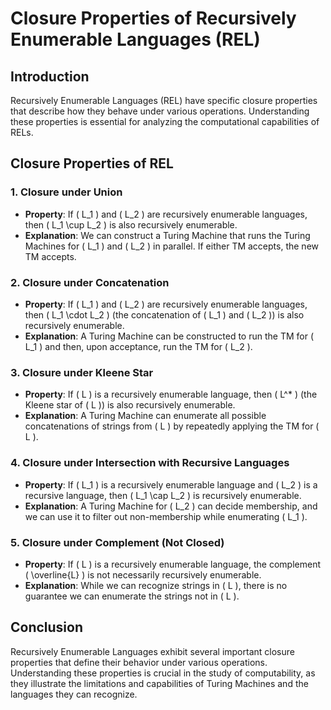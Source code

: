 # Closure Properties of Recursively Enumerable Languages (REL)

## Introduction

Recursively Enumerable Languages (REL) have specific closure properties that describe how they behave under various operations. Understanding these properties is essential for analyzing the computational capabilities of RELs.

## Closure Properties of REL

### 1. **Closure under Union**

- **Property**: If \( L_1 \) and \( L_2 \) are recursively enumerable languages, then \( L_1 \cup L_2 \) is also recursively enumerable.
- **Explanation**: We can construct a Turing Machine that runs the Turing Machines for \( L_1 \) and \( L_2 \) in parallel. If either TM accepts, the new TM accepts.

### 2. **Closure under Concatenation**

- **Property**: If \( L_1 \) and \( L_2 \) are recursively enumerable languages, then \( L_1 \cdot L_2 \) (the concatenation of \( L_1 \) and \( L_2 \)) is also recursively enumerable.
- **Explanation**: A Turing Machine can be constructed to run the TM for \( L_1 \) and then, upon acceptance, run the TM for \( L_2 \).

### 3. **Closure under Kleene Star**

- **Property**: If \( L \) is a recursively enumerable language, then \( L^* \) (the Kleene star of \( L \)) is also recursively enumerable.
- **Explanation**: A Turing Machine can enumerate all possible concatenations of strings from \( L \) by repeatedly applying the TM for \( L \).

### 4. **Closure under Intersection with Recursive Languages**

- **Property**: If \( L_1 \) is a recursively enumerable language and \( L_2 \) is a recursive language, then \( L_1 \cap L_2 \) is recursively enumerable.
- **Explanation**: A Turing Machine for \( L_2 \) can decide membership, and we can use it to filter out non-membership while enumerating \( L_1 \).

### 5. **Closure under Complement (Not Closed)**

- **Property**: If \( L \) is a recursively enumerable language, the complement \( \overline{L} \) is not necessarily recursively enumerable.
- **Explanation**: While we can recognize strings in \( L \), there is no guarantee we can enumerate the strings not in \( L \).

## Conclusion

Recursively Enumerable Languages exhibit several important closure properties that define their behavior under various operations. Understanding these properties is crucial in the study of computability, as they illustrate the limitations and capabilities of Turing Machines and the languages they can recognize.
